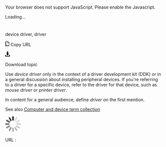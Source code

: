 Your browser does not support JavaScript. Please enable the Javascript.

Loading...

# 

device driver, driver

![Copy URL](device-driver-driver_files/Copy.png)
Copy URL

![Download](device-driver-driver_files/Download.png)

Download topic

Use *device driver* only
in the context of a driver development kit (DDK) or in a general
discussion about installing peripheral devices. If you're referring to a
driver for a specific device, refer to the driver for that device, such
as *mouse driver* or *printer driver*.

In content for a general audience, define *driver* on the first mention.

See also [Computer and device term collection](https://worldready.cloudapp.net/Styleguide/Read?id=2700&topicid=26597)

![In progress](device-driver-driver_files/activity-large.gif)

URL :

